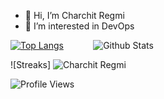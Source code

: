 - 👋 Hi, I’m Charchit Regmi
- 👀 I’m interested in DevOps


[![Top Langs](https://github-readme-stats.vercel.app/api/top-langs/?username=charchit14&layout=donut)](https://github.com/charchit14/github-readme-stats)  &nbsp;&nbsp;&nbsp;&nbsp;&nbsp;&nbsp;&nbsp;&nbsp;&nbsp;&nbsp;  ![Github Stats](https://github-readme-stats.vercel.app/api?username=charchit14&theme=radical)

![Streaks]
<img align="justify" src="https://github-readme-streak-stats.herokuapp.com/?user=charchit14&theme=dark&locale=en" alt="Charchit Regmi" />

![Profile Views](https://komarev.com/ghpvc/?username=charchit14&style=flat-square)




<!---
charchit14/charchit14 is a ✨ special ✨ repository because its `README.md` (this file) appears on your GitHub profile.
You can click the Preview link to take a look at your changes.

- 🌱 I’m currently learning programming and new tools
- 💞️ I’m looking to collaborate on ...
- 📫 How to reach me ...
- I graduated from IOE, Thapathali Campus in Electronics, Communication, and Information Engineering 
--->
